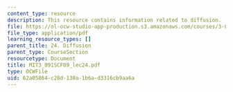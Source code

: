 ```yaml
---
content_type: resource
description: This resource contains information related to diffusion.
file: https://ol-ocw-studio-app-production.s3.amazonaws.com/courses/3-091sc-introduction-to-solid-state-chemistry-fall-2010/62a05864c28d130a1b6ad3316cb9aa6a_MIT3_091SCF09_lec24.pdf
file_type: application/pdf
learning_resource_types: []
parent_title: 24. Diffusion
parent_type: CourseSection
resourcetype: Document
title: MIT3_091SCF09_lec24.pdf
type: OCWFile
uid: 62a05864-c28d-130a-1b6a-d3316cb9aa6a
---
```

